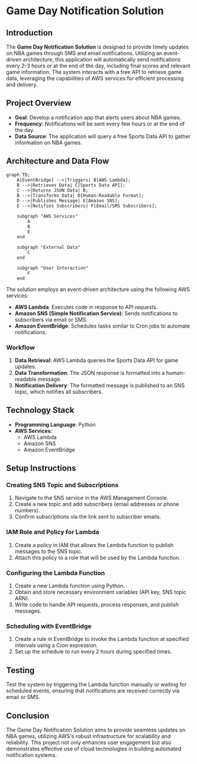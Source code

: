 # Game Day Notification Solution

## Introduction
The **Game Day Notification Solution** is designed to provide timely updates on NBA games through SMS and email notifications. Utilizing an event-driven architecture, this application will automatically send notifications every 2-3 hours or at the end of the day, including final scores and relevant game information. The system interacts with a free API to retrieve game data, leveraging the capabilities of AWS services for efficient processing and delivery.

## Project Overview
- **Goal**: Develop a notification app that alerts users about NBA games.
- **Frequency**: Notifications will be sent every few hours or at the end of the day.
- **Data Source**: The application will query a free Sports Data API to gather information on NBA games.

## Architecture and Data Flow

```mermaid
graph TD;
    A[EventBridge] -->|Triggers| B[AWS Lambda];
    B -->|Retrieves Data| C[Sports Data API];
    C -->|Returns JSON Data| B;
    B -->|Transforms Data| D[Human-Readable Format];
    D -->|Publishes Message| E[Amazon SNS];
    E -->|Notifies Subscribers| F[Email/SMS Subscribers];

    subgraph "AWS Services"
        A
        B
        E
    end

    subgraph "External Data"
        C
    end

    subgraph "User Interaction"
        F
    end
```


The solution employs an event-driven architecture using the following AWS services:
- **AWS Lambda**: Executes code in response to API requests.
- **Amazon SNS (Simple Notification Service)**: Sends notifications to subscribers via email or SMS.
- **Amazon EventBridge**: Schedules tasks similar to Cron jobs to automate notifications.

### Workflow
1. **Data Retrieval**: AWS Lambda queries the Sports Data API for game updates.
2. **Data Transformation**: The JSON response is formatted into a human-readable message.
3. **Notification Delivery**: The formatted message is published to an SNS topic, which notifies all subscribers.

## Technology Stack
- **Programming Language**: Python
- **AWS Services**:
  - AWS Lambda
  - Amazon SNS
  - Amazon EventBridge

## Setup Instructions
### Creating SNS Topic and Subscriptions
1. Navigate to the SNS service in the AWS Management Console.
2. Create a new topic and add subscribers (email addresses or phone numbers).
3. Confirm subscriptions via the link sent to subscriber emails.

### IAM Role and Policy for Lambda
1. Create a policy in IAM that allows the Lambda function to publish messages to the SNS topic.
2. Attach this policy to a role that will be used by the Lambda function.

### Configuring the Lambda Function
1. Create a new Lambda function using Python.
2. Obtain and store necessary environment variables (API key, SNS topic ARN).
3. Write code to handle API requests, process responses, and publish messages.

### Scheduling with EventBridge
1. Create a rule in EventBridge to invoke the Lambda function at specified intervals using a Cron expression.
2. Set up the schedule to run every 2 hours during specified times.

## Testing
Test the system by triggering the Lambda function manually or waiting for scheduled events, ensuring that notifications are received correctly via email or SMS.

## Conclusion
The Game Day Notification Solution aims to provide seamless updates on NBA games, utilizing AWS's robust infrastructure for scalability and reliability. This project not only enhances user engagement but also demonstrates effective use of cloud technologies in building automated notification systems.